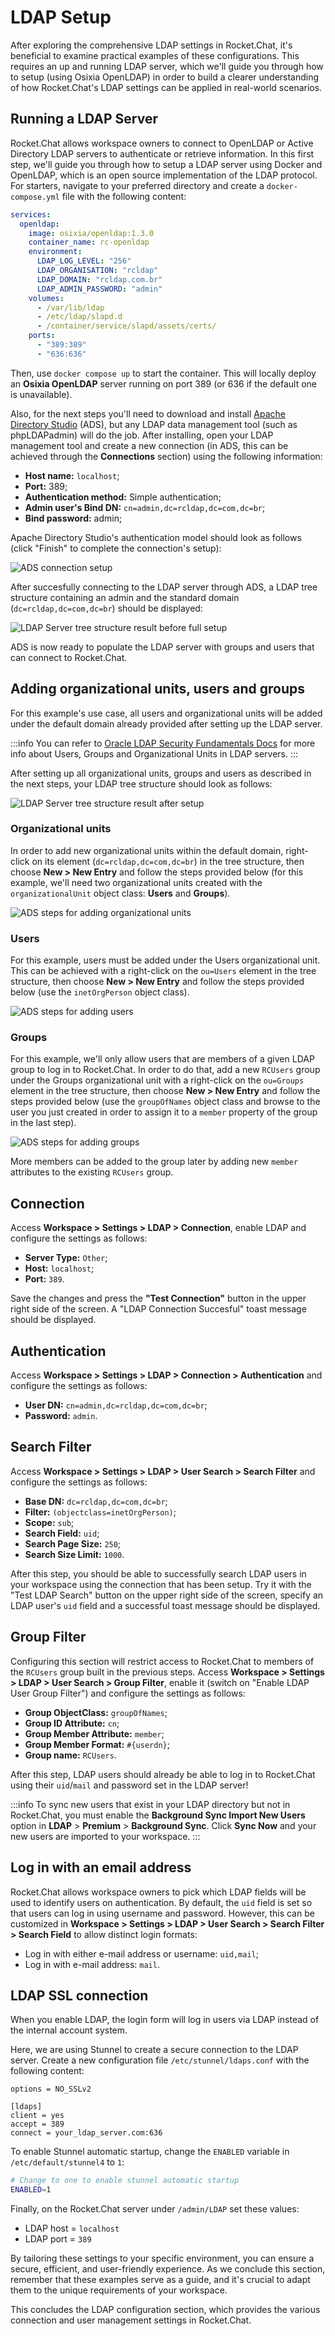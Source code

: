 # LDAP Setup

After exploring the comprehensive LDAP settings in Rocket.Chat, it's beneficial to examine practical examples of these configurations. This requires an up and running LDAP server, which we'll guide you through how to setup (using Osixia OpenLDAP) in order to build a clearer understanding of how Rocket.Chat's LDAP settings can be applied in real-world scenarios.

## Running a LDAP Server

Rocket.Chat allows workspace owners to connect to OpenLDAP or Active Directory LDAP servers to authenticate or retrieve information. In this first step, we'll guide you through how to setup a LDAP server using Docker and OpenLDAP, which is an open source implementation of the LDAP protocol. For starters, navigate to your preferred directory and create a `docker-compose.yml` file with the following content:

```yaml
services:
  openldap:
    image: osixia/openldap:1.3.0
    container_name: rc-openldap
    environment:
      LDAP_LOG_LEVEL: "256"
      LDAP_ORGANISATION: "rcldap"
      LDAP_DOMAIN: "rcldap.com.br"
      LDAP_ADMIN_PASSWORD: "admin"
    volumes:
      - /var/lib/ldap
      - /etc/ldap/slapd.d
      - /container/service/slapd/assets/certs/
    ports:
      - "389:389"
      - "636:636"
```

Then, use `docker compose up` to start the container. This will locally deploy an **Osixia OpenLDAP** server running on port 389 (or 636 if the default one is unavailable).

Also, for the next steps you'll need to download and install [Apache Directory Studio](https://directory.apache.org/studio/downloads.html) (ADS), but any LDAP data management tool (such as phpLDAPadmin) will do the job. After installing, open your LDAP management tool and create a new connection (in ADS, this can be achieved through the **Connections** section) using the following information:

* **Host name:** `localhost`;
* **Port:** 389;
* **Authentication method:** Simple authentication;
* **Admin user's Bind DN:** `cn=admin,dc=rcldap,dc=com,dc=br`;
* **Bind password:** admin;

Apache Directory Studio's authentication model should look as follows (click "Finish" to complete the connection's setup):

![ADS connection setup](/img/ldap-apache-new-connection-auth.png)

After succesfully connecting to the LDAP server through ADS, a LDAP tree structure containing an admin and the standard domain (`dc=rcldap,dc=com,dc=br`) should be displayed:

![LDAP Server tree structure result before full setup](/img/ldap-apache-start.png)

ADS is now ready to populate the LDAP server with groups and users that can connect to Rocket.Chat.

## Adding organizational units, users and groups

For this example's use case, all users and organizational units will be added under the default domain already provided after setting up the LDAP server.

:::info
You can refer to [Oracle LDAP Security Fundamentals Docs](https://docs.oracle.com/cd/E79533\_01/VSMGU/ldap001.htm) for more info about Users, Groups and Organizational Units in LDAP servers.
:::

After setting up all organizational units, groups and users as described in the next steps, your LDAP tree structure should look as follows:

![LDAP Server tree structure result after setup](/img/ldap-result.png)

### Organizational units

In order to add new organizational units within the default domain, right-click on its element (`dc=rcldap,dc=com,dc=br`) in the tree structure, then choose **New > New Entry** and follow the steps provided below (for this example, we'll need two organizational units created with the `organizationalUnit` object class: **Users** and **Groups**).

![ADS steps for adding organizational units](/img/ldap-ads-ou-steps.png)

### Users

For this example, users must be added under the Users organizational unit. This can be achieved with a right-click on the `ou=Users` element in the tree structure, then choose **New > New Entry** and follow the steps provided below (use the `inetOrgPerson` object class).

![ADS steps for adding users](/img/ldap-ads-users-steps.png)

### Groups

For this example, we'll only allow users that are members of a given LDAP group to log in to Rocket.Chat. In order to do that, add a new `RCUsers` group under the Groups organizational unit with a right-click on the `ou=Groups` element in the tree structure, then choose **New > New Entry** and follow the steps provided below (use the `groupOfNames` object class and browse to the user you just created in order to assign it to a `member` property of the group in the last step).

![ADS steps for adding groups](/img/ldap-ads-groups-steps.png)

More members can be added to the group later by adding new `member` attributes to the existing `RCUsers` group.

## **Connection**

Access **Workspace > Settings > LDAP > Connection**, enable LDAP and configure the settings as follows:

* **Server Type:** `Other`;
* **Host:** `localhost`;
* **Port:** `389`.

Save the changes and press the **"Test Connection"** button in the upper right side of the screen. A "LDAP Connection Succesful" toast message should be displayed.

## Authentication

Access **Workspace > Settings > LDAP > Connection > Authentication** and configure the settings as follows:

* **User DN:** `cn=admin,dc=rcldap,dc=com,dc=br`;
* **Password:** `admin`.

## Search Filter

Access **Workspace > Settings > LDAP > User Search > Search Filter** and configure the settings as follows:

* **Base DN:** `dc=rcldap,dc=com,dc=br`;
* **Filter:** `(objectclass=inetOrgPerson)`;
* **Scope:** `sub`;
* **Search Field:** `uid`;
* **Search Page Size:** `250`;
* **Search Size Limit:** `1000`.

After this step, you should be able to successfully search LDAP users in your workspace using the connection that has been setup. Try it with the "Test LDAP Search" button on the upper right side of the screen, specify an LDAP user's `uid` field and a successful toast message should be displayed.

## Group Filter

Configuring this section will restrict access to Rocket.Chat to members of the `RCUsers` group built in the previous steps. Access **Workspace > Settings > LDAP > User Search > Group Filter**, enable it (switch on "Enable LDAP User Group Filter") and configure the settings as follows:

* **Group ObjectClass:** `groupOfNames`;
* **Group ID Attribute:** `cn`;
* **Group Member Attribute:** `member`;
* **Group Member Format:** `#{userdn}`;
* **Group name:** `RCUsers`.

After this step, LDAP users should already be able to log in to Rocket.Chat using their `uid`/`mail` and password set in the LDAP server!

:::info
To sync new users that exist in your LDAP directory but not in Rocket.Chat, you must enable the **Background Sync Import New Users** option in **LDAP** > **Premium** > **Background Sync**. Click **Sync Now** and your new users are imported to your workspace.
:::

## Log in with an email address

Rocket.Chat allows workspace owners to pick which LDAP fields will be used to identify users on authentication. By default, the `uid` field is set so that users can log in using username and password. However, this can be customized in **Workspace > Settings > LDAP > User Search > Search Filter > Search Field** to allow distinct login formats:

* Log in with either e-mail address or username: `uid,mail`;
* Log in with e-mail address: `mail`.

## LDAP SSL connection

When you enable LDAP, the login form will log in users via LDAP instead of the internal account system.

Here, we are using Stunnel to create a secure connection to the LDAP server. Create a new configuration file `/etc/stunnel/ldaps.conf` with the following content:

```
options = NO_SSLv2

[ldaps]
client = yes
accept = 389
connect = your_ldap_server.com:636
```

To enable Stunnel automatic startup, change the `ENABLED` variable in `/etc/default/stunnel4` to `1`:

```bash
# Change to one to enable stunnel automatic startup
ENABLED=1
```

Finally, on the Rocket.Chat server under `/admin/LDAP` set these values:

* LDAP host = `localhost`
* LDAP port = `389`

By tailoring these settings to your specific environment, you can ensure a secure, efficient, and user-friendly experience. As we conclude this section, remember that these examples serve as a guide, and it's crucial to adapt them to the unique requirements of your workspace.

This concludes the LDAP configuration section, which provides the various connection and user management settings in Rocket.Chat.
